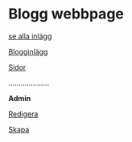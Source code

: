 Blogg webbpage
===============================


[se alla inlägg](blogg/start)

[Blogginlägg](blogg/bloggposts)

[Sidor](blogg/pages)
 
....................

__Admin__

[Redigera](blogg/admin)

[Skapa](blogg/create)

